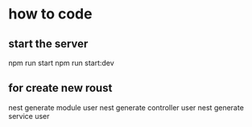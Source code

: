 # how to code

## start the server
npm run start
npm run start:dev

## for create new roust
nest generate module user
nest generate controller user
nest generate service user

